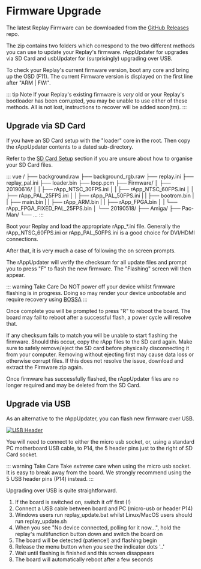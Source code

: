 # Firmware Upgrade

The latest Replay Firmware can be downloaded from the
[GitHub Releases](https://github.com/FPGAArcade/replay_release/tree/master/firmware/replay1)
repo.

The zip contains two folders which correspond to the two different methods you
can use to update your Replay's firmware. rAppUpdater for upgrades via SD Card
and usbUpdater for (surprisingly) upgrading over USB.

To check your Replay's current firmware version, boot any core and bring up
the OSD (F11). The current Firmware version is displayed on the first line
after "ARM | FW:".

<!-- TODO: screenshot showing firmware version on OSD -->

::: tip Note
If your Replay's existing firmware is _very_ old or your Replay's bootloader
has been corrupted, you may be unable to use either of these methods. All is not
lost, instructions to recover will be added soon(tm).
:::

## Upgrade via SD Card

If you have an SD Card setup with the "loader" core in the root. Then
copy the rAppUpdater contents to a dated sub-directory.

Refer to the [SD Card Setup](sd-setup) section if you are unsure about how to
organise your SD Card files.

::: vue
/
├── background.raw
├── background_rgb.raw
├── replay.ini
├── replay_pal.ini
├── loader.bin
├── loop.pcm
├── Firmware/
│   ├── 20190616/
│   |   ├── rApp_NTSC_30FPS.ini
│   |   ├── rApp_NTSC_60FPS.ini
│   |   ├── rApp_PAL_25FPS.ini
│   |   ├── rApp_PAL_50FPS.ini
|   |   ├── bootrom.bin
|   |   ├── main.bin
|   |   ├── rApp_ARM.bin
|   |   ├── rApp_FPGA.bin
│   |   └── rApp_FPGA_FIXED_PAL_25FPS.bin
│   └── 20190518/
├── Amiga/
├── Pac-Man/
└── ...
:::

Boot your Replay and load the appropriate rApp_*.ini file. Generally the
rApp_NTSC_60FPS.ini or rApp_PAL_50FPS.ini is a good choice for DVI/HDMI
connections.

After that, it is very much a case of following the on screen prompts.

The rAppUpdater will verify the checksum for all update files and
prompt you to press "F" to flash the new firmware. The "Flashing" screen will
then appear.

::: warning Take Care
Do NOT power off your device whilst firmware flashing is in progress. Doing so
may render your device unbootable and require recovery using
[BOSSA](http://www.shumatech.com/web/products/bossa)
:::

Once complete you will be prompted to press "R" to reboot the board. The board
may fail to reboot after a successful flash, a power cycle will resolve that.

If any checksum fails to match you will be unable to start flashing the
firmware. Should this occur, copy the rApp files to the SD card again. Make
sure to safely remove/eject the SD card before physically disconnecting it from
your computer. Removing without ejecting first may cause data loss or otherwise
corrupt files. If this does not resolve the issue, download and extract the
Firmware zip again.

Once firmware has successfully flashed, the rAppUpdater files are no longer
required and may be deleted from the SD Card.

## Upgrade via USB

As an alternative to the rAppUpdater, you can flash new firmware over USB.

[![USB Header](/images/overview_replay1_usb_thumb.jpg)](/images/overview_replay1_usb.jpg)

You will need to connect to either the micro usb socket, or, using a standard
PC motherboard USB cable, to P14, the 5 header pins just to the right of SD Card
socket.

::: warning Take Care
Take _extreme_ care when using the micro usb socket. It is easy to break
away from the board. We strongly recommend using the 5 USB header pins (P14) instead.
:::

Upgrading over USB is quite straightforward.

  1. If the board is switched on, switch it off first (!)
  2. Connect a USB cable between board and PC (micro-usb or header P14)
  3. Windows users run replay_update.bat whilst Linux/MacOS users
     should run replay_update.sh
  4. When you see "No device connected, polling for it now...", hold the
     replay's multifunction button down and switch the board on
  5. The board will be detected (patience!) and flashing begin
  6. Release the menu button when you see the indicator dots '..'
  7. Wait until flashing is finished and this screen disappears
  8. The board will automatically reboot after a few seconds

